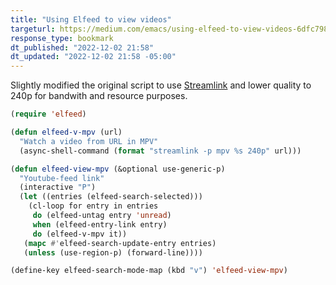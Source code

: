 ```yaml
---
title: "Using Elfeed to view videos"
targeturl: https://medium.com/emacs/using-elfeed-to-view-videos-6dfc798e51e6 
response_type: bookmark
dt_published: "2022-12-02 21:58"
dt_updated: "2022-12-02 21:58 -05:00"
---
```


Slightly modified the original script to use [Streamlink](https://streamlink.github.io/) and lower quality to 240p for bandwith and resource purposes.

```lisp
(require 'elfeed)

(defun elfeed-v-mpv (url)
  "Watch a video from URL in MPV" 
  (async-shell-command (format "streamlink -p mpv %s 240p" url)))

(defun elfeed-view-mpv (&optional use-generic-p)
  "Youtube-feed link"
  (interactive "P")
  (let ((entries (elfeed-search-selected)))
    (cl-loop for entry in entries
     do (elfeed-untag entry 'unread)
     when (elfeed-entry-link entry) 
     do (elfeed-v-mpv it)) 
   (mapc #'elfeed-search-update-entry entries) 
   (unless (use-region-p) (forward-line)))) 

(define-key elfeed-search-mode-map (kbd "v") 'elfeed-view-mpv)
```
